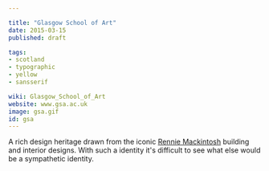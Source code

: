 ```yaml
---

title: "Glasgow School of Art"
date: 2015-03-15
published: draft

tags:
- scotland
- typographic
- yellow
- sansserif

wiki: Glasgow_School_of_Art
website: www.gsa.ac.uk
image: gsa.gif
id: gsa
---
```


A rich design heritage drawn from the iconic [Rennie Mackintosh](http://en.wikipedia.org/wiki/Charles_Rennie_Mackintosh) building and interior designs. With such a identity it's difficult to see what else would be a sympathetic identity.
